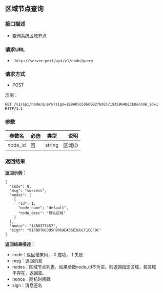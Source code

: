 ## 区域节点查询


### 接口描述

- 查询系统区域节点

### 请求URL

- ` http://server:port/api/v1/node/query `
      
### 请求方式

- POST 

示例：

    GET /v1/api/node/query?sign=1BB40565D6C88276085719A5964BE3E0&node_id=1 HTTP/1.1

### 参数

| 参数名 | 必选 | 类型 | 说明 |
|---|:---|:---:|---:|
| node_id | 否 | string |区域ID |

### 返回结果

**返回示例：**

    {
      "code": 0,
      "msg": "success",
      "nodes": [
        {
          "id": 1,
          "node_name": "default",
          "node_desc": "默认区域"
        }
      ],
      "nonce": "1456377457",
      "sign": "91FBD7D83B5F9069E456E3DDCF1CCF9C"
    }

**返回结果描述：**

- code：返回结果码， 0 成功， 1 失败
- msg：返回消息
- nodes：区域节点列表，如果参数node_id不为空，则返回指定区域，若区域不存在，返回空。
- nonce：随机时间戳
- sign：消息签名
